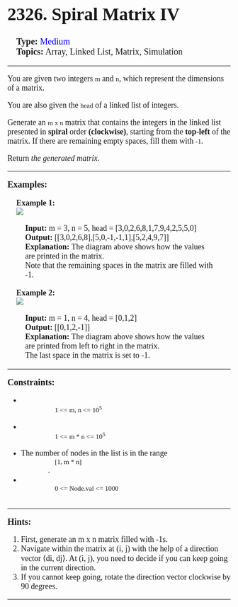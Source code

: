 <div style = "font-family: times; font-size: 18px">
    <h1 style = "font-size: 40px"> 2326. Spiral Matrix IV </h1>
    <div style = "margin: 20px; font-size: 20px">
        <div>
            <b> Type:</b> 
            <span style = "color: blue"> Medium </span>
        </div>
        <div>
            <b> Topics:</b> Array, Linked List, Matrix, Simulation
        </div>
    </div><hr>
    <div>
        <p>
            You are given two integers <code style = "font-family: times">m</code> and <code style = "font-family: times">n</code>, which represent the dimensions of a matrix.
        </p>
        <p>
            You are also given the <code style = "font-family: times">head</code> of a linked list of integers.
        </p>
        <p>
            Generate an <code style = "font-family: times">m x n</code> matrix that contains the integers in the linked list presented in <b>spiral</b> order <b>(clockwise)</b>, starting from the <b>top-left</b> of the matrix. If there are remaining empty spaces, fill them with <code style = "font-family: times">-1</code>.
        </p>
        <p>
            Return <i>the generated matrix</i>.
        </p>
    </div><hr>
    <div>
        <b style = "font-size: 20px"> Examples: </b>
        <div style = "margin: 20px">
            <div>
                <b>Example 1:</b><br>
                <img src = "https://assets.leetcode.com/uploads/2022/05/09/ex1new.jpg">
                <div style = "margin: 20px">
                    <b>Input:</b> m = 3, n = 5, head = [3,0,2,6,8,1,7,9,4,2,5,5,0]<br>
                    <b>Output:</b> [[3,0,2,6,8],[5,0,-1,-1,1],[5,2,4,9,7]] <br>
                    <b>Explanation:</b> The diagram above shows how the values are printed in the matrix.<br>
                    Note that the remaining spaces in the matrix are filled with -1.
                </div>
            </div>
            <div>
                <b>Example 2:</b><br>
                <img src = "https://assets.leetcode.com/uploads/2022/05/11/ex2.jpg">
                <div style = "margin: 20px">
                    <b>Input:</b> m = 1, n = 4, head = [0,1,2]<br>
                    <b>Output:</b> [[0,1,2,-1]] <br>
                    <b>Explanation:</b> The diagram above shows how the values are printed from left to right in the matrix.<br>
                    The last space in the matrix is set to -1.
                </div>
            </div>
        </div>
    </div><hr>
    <div>
        <b style = "font-size: 20px">Constraints:</b>
        <ul>
            <li>
                <code style = "font-family: times">
                    1 <= m, n <= 10<sup>5</sup>
                </code>
            </li>
            <li>
                <code style = "font-family: times">
                    1 <= m * n <= 10<sup>5</sup>
                </code>
            </li>
            <li>
                The number of nodes in the list is in the range
                <code style = "font-family: times">
                    [1, m * n]
                </code>.
            </li>
            <li>
                <code style = "font-family: times">
                    0 <= Node.val <= 1000
                </code>
            </li>
        </ul>
    </div><hr>
    <div>
        <b style = "font-size: 20px">Hints:</b>
        <ol>
            <li> First, generate an m x n matrix filled with -1s.</li>
            <li> Navigate within the matrix at (i, j) with the help of a direction vector ⟨di, dj⟩. At (i, j), you need to decide if you can keep going in the current direction.</li>
            <li> If you cannot keep going, rotate the direction vector clockwise by 90 degrees.</li>
        </ol>
    </div><hr>
</div>